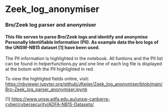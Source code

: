 # Zeek_log_anonymiser

### Bro/Zeek log parser and anonymiser

#### This file serves to parse Bro/Zeek logs and identify and anonymise Personally Identifiable Information (PII). As example data the bro logs of the UNSW-NB15 dataset [1] have been used.

The PII information is highlighted in the notebook. All funtions and the PII list can be found in helperfunctions.py and one line of each log file is displayed at the botom with the PII highlighted in red.

To view the highligted fields online, visit: https://nbviewer.jupyter.org/github/JKeijer/Zeek_log_anonymiser/blob/main/Bro-Zeek_log_parser_anonymiser.ipynb


[1] https://www.unsw.adfa.edu.au/unsw-canberra-cyber/cybersecurity/ADFA-NB15-Datasets/
